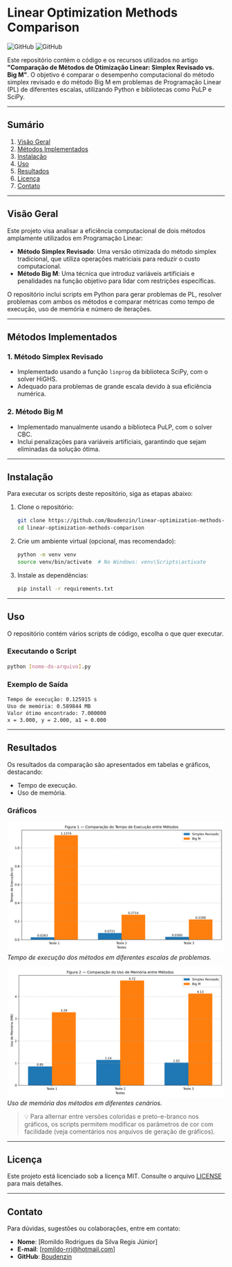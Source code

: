 # **Linear Optimization Methods Comparison**

![GitHub](https://img.shields.io/badge/license-MIT-blue)
![GitHub](https://img.shields.io/badge/python-3.8%2B-green)

Este repositório contém o código e os recursos utilizados no artigo **"Comparação de Métodos de Otimização Linear: Simplex Revisado vs. Big M"**. O objetivo é comparar o desempenho computacional do método simplex revisado e do método Big M em problemas de Programação Linear (PL) de diferentes escalas, utilizando Python e bibliotecas como PuLP e SciPy.

---

## **Sumário**
1. [Visão Geral](#visão-geral)
2. [Métodos Implementados](#métodos-implementados)
3. [Instalação](#instalação)
4. [Uso](#uso)
5. [Resultados](#resultados)
6. [Licença](#licença)
7. [Contato](#contato)

---

## **Visão Geral**
Este projeto visa analisar a eficiência computacional de dois métodos amplamente utilizados em Programação Linear:
- **Método Simplex Revisado**: Uma versão otimizada do método simplex tradicional, que utiliza operações matriciais para reduzir o custo computacional.
- **Método Big M**: Uma técnica que introduz variáveis artificiais e penalidades na função objetivo para lidar com restrições específicas.

O repositório inclui scripts em Python para gerar problemas de PL, resolver problemas com ambos os métodos e comparar métricas como tempo de execução, uso de memória e número de iterações.

---

## **Métodos Implementados**
### **1. Método Simplex Revisado**
- Implementado usando a função `linprog` da biblioteca SciPy, com o solver HiGHS.
- Adequado para problemas de grande escala devido à sua eficiência numérica.

### **2. Método Big M**
- Implementado manualmente usando a biblioteca PuLP, com o solver CBC.
- Inclui penalizações para variáveis artificiais, garantindo que sejam eliminadas da solução ótima.

---

## **Instalação**
Para executar os scripts deste repositório, siga as etapas abaixo:

1. Clone o repositório:
   ```bash
   git clone https://github.com/Boudenzin/linear-optimization-methods-comparison.git
   cd linear-optimization-methods-comparison
   ```

2. Crie um ambiente virtual (opcional, mas recomendado):
   ```bash
   python -m venv venv
   source venv/bin/activate  # No Windows: venv\Scripts\activate
   ```

3. Instale as dependências:
   ```bash
   pip install -r requirements.txt
   ```

---

## **Uso**
O repositório contém vários scripts de código, escolha o que quer executar.

### **Executando o Script**
```bash
python [nome-do-arquivo].py
```

### **Exemplo de Saída**
```plaintext
Tempo de execução: 0.125915 s
Uso de memória: 0.589844 MB
Valor ótimo encontrado: 7.000000
x = 3.000, y = 2.000, a1 = 0.000

```

---

## **Resultados**
Os resultados da comparação são apresentados em tabelas e gráficos, destacando:
- Tempo de execução.
- Uso de memória.

### **Gráficos**
![Gráfico de Comparação - Tempo de Execução](imgs/tempo_execucao_comparacao_colorido.png)  
*Tempo de execução dos métodos em diferentes escalas de problemas.*

![Gráfico de Comparação - Uso de Memória](imgs/uso_memoria_comparacao_colorido.png)  
*Uso de memória dos métodos em diferentes cenários.*

> 💡 Para alternar entre versões coloridas e preto-e-branco nos gráficos, os scripts permitem modificar os parâmetros de cor com facilidade (veja comentários nos arquivos de geração de gráficos).


---

## **Licença**
Este projeto está licenciado sob a licença MIT. Consulte o arquivo [LICENSE](LICENSE) para mais detalhes.

---

## **Contato**
Para dúvidas, sugestões ou colaborações, entre em contato:
- **Nome**: [Romildo Rodrigues da Silva Regis Júnior]
- **E-mail**: [romildo-rrj@hotmail.com]
- **GitHub**: [Boudenzin](https://github.com/Boudenzin)
